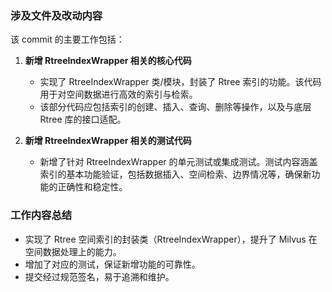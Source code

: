 ### 涉及文件及改动内容
该 commit 的主要工作包括：

1. **新增 RtreeIndexWrapper 相关的核心代码**
   - 实现了 RtreeIndexWrapper 类/模块，封装了 Rtree 索引的功能。该代码用于对空间数据进行高效的索引与检索。
   - 该部分代码应包括索引的创建、插入、查询、删除等操作，以及与底层 Rtree 库的接口适配。

2. **新增 RtreeIndexWrapper 相关的测试代码**
   - 新增了针对 RtreeIndexWrapper 的单元测试或集成测试。测试内容涵盖索引的基本功能验证，包括数据插入、空间检索、边界情况等，确保新功能的正确性和稳定性。

### 工作内容总结
- 实现了 Rtree 空间索引的封装类（RtreeIndexWrapper），提升了 Milvus 在空间数据处理上的能力。
- 增加了对应的测试，保证新增功能的可靠性。
- 提交经过规范签名，易于追溯和维护。

